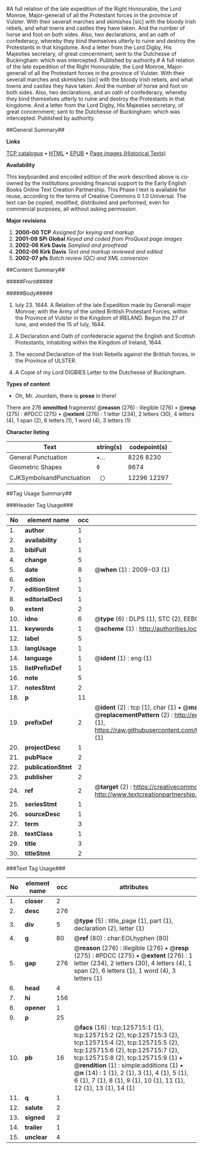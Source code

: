 #A full relation of the late expedition of the Right Honourable, the Lord Monroe, Major-generall of all the Protestant forces in the province of Vulster. With their severall marches and skimishes [sic] with the bloody Irish rebels, and what towns and castles they have taken. And the number of horse and foot on both sides. Also, two declarations, and an oath of confederacy, whereby they bind themselves utterly to ruine and destroy the Protestants in that kingdome. And a letter from the Lord Digby, His Majesties secretary, of great concernment; sent to the Dutchesse of Buckingham: which was intercepted. Published by authority.#
A full relation of the late expedition of the Right Honourable, the Lord Monroe, Major-generall of all the Protestant forces in the province of Vulster. With their severall marches and skimishes [sic] with the bloody Irish rebels, and what towns and castles they have taken. And the number of horse and foot on both sides. Also, two declarations, and an oath of confederacy, whereby they bind themselves utterly to ruine and destroy the Protestants in that kingdome. And a letter from the Lord Digby, His Majesties secretary, of great concernment; sent to the Dutchesse of Buckingham: which was intercepted. Published by authority.

##General Summary##

**Links**

[TCP catalogue](http://www.ota.ox.ac.uk/tcp/)  • 
[HTML](http://tei.it.ox.ac.uk/tcp/Texts-HTML/free/A40/A40620.html)  • 
[EPUB](http://tei.it.ox.ac.uk/tcp/Texts-EPUB/free/A40/A40620.epub) • 
[Page images (Historical Texts)](https://data.historicaltexts.jisc.ac.uk/view?pubId=eebo-99873252e&pageId=eebo-99873252e-125715-1)

**Availability**

This keyboarded and encoded edition of the
	       work described above is co-owned by the institutions
	       providing financial support to the Early English Books
	       Online Text Creation Partnership. This Phase I text is
	       available for reuse, according to the terms of Creative
	       Commons 0 1.0 Universal. The text can be copied,
	       modified, distributed and performed, even for
	       commercial purposes, all without asking permission.

**Major revisions**

1. __2000-00__ __TCP__ *Assigned for keying and markup*
1. __2001-09__ __SPi Global__ *Keyed and coded from ProQuest page images*
1. __2002-06__ __Kirk Davis__ *Sampled and proofread*
1. __2002-06__ __Kirk Davis__ *Text and markup reviewed and edited*
1. __2002-07__ __pfs__ *Batch review (QC) and XML conversion*

##Content Summary##

#####Front#####

#####Body#####

1. Iuly 23. 1644. A Relation of the late Expedition made by Generall-major Monroe; with the Army of the united Brittish Protestant Forces, within the Province of Vulster in the Kingdom of IRELAND. Begun the 27 of Iune, and ended the 15 of Iuly, 1644.

1. A Declaration and Oath of confederacie against the English and Scottish Protestants, inhabiting within the Kingdom of Ireland, 1644.

1. The second Declaration of the Irish Rebells against the Brittish forces, in the Province of ULSTER.

1. A Copie of my Lord DIGBIES Letter to the Dutchesse of Buckingham.

**Types of content**

  * Oh, Mr. Jourdain, there is **prose** in there!

There are 276 **ommitted** fragments! 
 @__reason__ (276) : illegible (276)  •  @__resp__ (275) : #PDCC (275)  •  @__extent__ (276) : 1 letter (234), 2 letters (30), 4 letters (4), 1 span (2), 6 letters (1), 1 word (4), 3 letters (1)

**Character listing**


|Text|string(s)|codepoint(s)|
|---|---|---|
|General Punctuation|•…|8226 8230|
|Geometric Shapes|◊|9674|
|CJKSymbolsandPunctuation|〈〉|12296 12297|

##Tag Usage Summary##

###Header Tag Usage###

|No|element name|occ|attributes|
|---|---|---|---|
|1.|__author__|1||
|2.|__availability__|1||
|3.|__biblFull__|1||
|4.|__change__|5||
|5.|__date__|8| @__when__ (1) : 2009-03 (1)|
|6.|__edition__|1||
|7.|__editionStmt__|1||
|8.|__editorialDecl__|1||
|9.|__extent__|2||
|10.|__idno__|6| @__type__ (6) : DLPS (1), STC (2), EEBO-CITATION (1), PROQUEST (1), VID (1)|
|11.|__keywords__|1| @__scheme__ (1) : http://authorities.loc.gov/ (1)|
|12.|__label__|5||
|13.|__langUsage__|1||
|14.|__language__|1| @__ident__ (1) : eng (1)|
|15.|__listPrefixDef__|1||
|16.|__note__|5||
|17.|__notesStmt__|2||
|18.|__p__|11||
|19.|__prefixDef__|2| @__ident__ (2) : tcp (1), char (1)  •  @__matchPattern__ (2) : ([0-9\-]+):([0-9IVX]+) (1), (.+) (1)  •  @__replacementPattern__ (2) : http://eebo.chadwyck.com/downloadtiff?vid=$1&page=$2 (1), https://raw.githubusercontent.com/textcreationpartnership/Texts/master/tcpchars.xml#$1 (1)|
|20.|__projectDesc__|1||
|21.|__pubPlace__|2||
|22.|__publicationStmt__|2||
|23.|__publisher__|2||
|24.|__ref__|2| @__target__ (2) : https://creativecommons.org/publicdomain/zero/1.0/ (1), http://www.textcreationpartnership.org/docs/. (1)|
|25.|__seriesStmt__|1||
|26.|__sourceDesc__|1||
|27.|__term__|3||
|28.|__textClass__|1||
|29.|__title__|3||
|30.|__titleStmt__|2||


###Text Tag Usage###

|No|element name|occ|attributes|
|---|---|---|---|
|1.|__closer__|2||
|2.|__desc__|276||
|3.|__div__|5| @__type__ (5) : title_page (1), part (1), declaration (2), letter (1)|
|4.|__g__|80| @__ref__ (80) : char:EOLhyphen (80)|
|5.|__gap__|276| @__reason__ (276) : illegible (276)  •  @__resp__ (275) : #PDCC (275)  •  @__extent__ (276) : 1 letter (234), 2 letters (30), 4 letters (4), 1 span (2), 6 letters (1), 1 word (4), 3 letters (1)|
|6.|__head__|4||
|7.|__hi__|156||
|8.|__opener__|1||
|9.|__p__|25||
|10.|__pb__|16| @__facs__ (16) : tcp:125715:1 (1), tcp:125715:2 (2), tcp:125715:3 (2), tcp:125715:4 (2), tcp:125715:5 (2), tcp:125715:6 (2), tcp:125715:7 (2), tcp:125715:8 (2), tcp:125715:9 (1)  •  @__rendition__ (1) : simple:additions (1)  •  @__n__ (14) : 1 (1), 2 (1), 3 (1), 4 (1), 5 (1), 6 (1), 7 (1), 8 (1), 9 (1), 10 (1), 11 (1), 12 (1), 13 (1), 14 (1)|
|11.|__q__|1||
|12.|__salute__|2||
|13.|__signed__|2||
|14.|__trailer__|1||
|15.|__unclear__|4||
